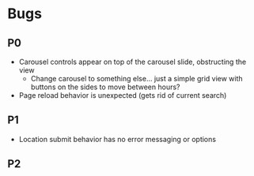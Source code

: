 # Bugs

## P0
* Carousel controls appear on top of the carousel slide, obstructing the view
    * Change carousel to something else... just a simple grid view with buttons on the sides to move between hours?
* Page reload behavior is unexpected (gets rid of current search)

## P1
* Location submit behavior has no error messaging or options

## P2